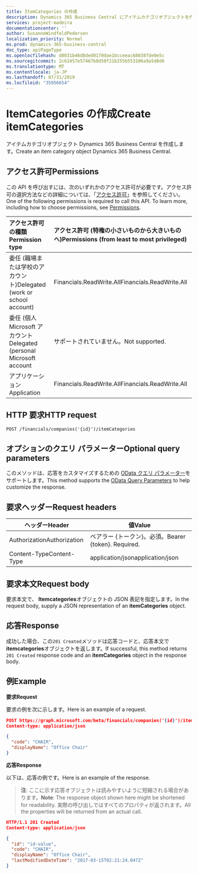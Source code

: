 ```yaml
---
title: ItemCategories の作成
description: Dynamics 365 Business Central にアイテムカテゴリオブジェクトを作成します。
services: project-madeira
documentationcenter: ''
author: SusanneWindfeldPedersen
localization_priority: Normal
ms.prod: dynamics-365-business-central
doc_type: apiPageType
ms.openlocfilehash: d8031b46d8ded0170dae1bcceeac68038fde0e5c
ms.sourcegitcommit: 2c62457e57467b8d50f21b255b553106a9a5d8d6
ms.translationtype: MT
ms.contentlocale: ja-JP
ms.lasthandoff: 07/31/2019
ms.locfileid: "35956654"
---
```

# <a name="create-itemcategories"></a><span data-ttu-id="212b4-103">ItemCategories の作成</span><span class="sxs-lookup"><span data-stu-id="212b4-103">Create itemCategories</span></span>
<span data-ttu-id="212b4-104">アイテムカテゴリオブジェクト Dynamics 365 Business Central を作成します。</span><span class="sxs-lookup"><span data-stu-id="212b4-104">Create an item category object Dynamics 365 Business Central.</span></span>

## <a name="permissions"></a><span data-ttu-id="212b4-105">アクセス許可</span><span class="sxs-lookup"><span data-stu-id="212b4-105">Permissions</span></span>
<span data-ttu-id="212b4-p101">この API を呼び出すには、次のいずれかのアクセス許可が必要です。アクセス許可の選択方法などの詳細については、「[アクセス許可](/graph/permissions-reference)」を参照してください。</span><span class="sxs-lookup"><span data-stu-id="212b4-p101">One of the following permissions is required to call this API. To learn more, including how to choose permissions, see [Permissions](/graph/permissions-reference).</span></span>

|<span data-ttu-id="212b4-108">アクセス許可の種類</span><span class="sxs-lookup"><span data-stu-id="212b4-108">Permission type</span></span> |<span data-ttu-id="212b4-109">アクセス許可 (特権の小さいものから大きいものへ)</span><span class="sxs-lookup"><span data-stu-id="212b4-109">Permissions (from least to most privileged)</span></span>|
|:---------------|:------------------------------------------|
|<span data-ttu-id="212b4-110">委任 (職場または学校のアカウント)</span><span class="sxs-lookup"><span data-stu-id="212b4-110">Delegated (work or school account)</span></span>|<span data-ttu-id="212b4-111">Financials.ReadWrite.All</span><span class="sxs-lookup"><span data-stu-id="212b4-111">Financials.ReadWrite.All</span></span> |
|<span data-ttu-id="212b4-112">委任 (個人 Microsoft アカウント</span><span class="sxs-lookup"><span data-stu-id="212b4-112">Delegated (personal Microsoft account</span></span>|<span data-ttu-id="212b4-113">サポートされていません。</span><span class="sxs-lookup"><span data-stu-id="212b4-113">Not supported.</span></span>|
|<span data-ttu-id="212b4-114">アプリケーション</span><span class="sxs-lookup"><span data-stu-id="212b4-114">Application</span></span>|<span data-ttu-id="212b4-115">Financials.ReadWrite.All</span><span class="sxs-lookup"><span data-stu-id="212b4-115">Financials.ReadWrite.All</span></span>|

## <a name="http-request"></a><span data-ttu-id="212b4-116">HTTP 要求</span><span class="sxs-lookup"><span data-stu-id="212b4-116">HTTP request</span></span>
```
POST /financials/companies('{id}')/itemCategories
```

## <a name="optional-query-parameters"></a><span data-ttu-id="212b4-117">オプションのクエリ パラメーター</span><span class="sxs-lookup"><span data-stu-id="212b4-117">Optional query parameters</span></span>
<span data-ttu-id="212b4-118">このメソッドは、応答をカスタマイズするための [OData クエリ パラメーター](/graph/query-parameters)をサポートします。</span><span class="sxs-lookup"><span data-stu-id="212b4-118">This method supports the [OData Query Parameters](/graph/query-parameters) to help customize the response.</span></span>

## <a name="request-headers"></a><span data-ttu-id="212b4-119">要求ヘッダー</span><span class="sxs-lookup"><span data-stu-id="212b4-119">Request headers</span></span>
|<span data-ttu-id="212b4-120">ヘッダー</span><span class="sxs-lookup"><span data-stu-id="212b4-120">Header</span></span>       |<span data-ttu-id="212b4-121">値</span><span class="sxs-lookup"><span data-stu-id="212b4-121">Value</span></span>                    |
|-------------|-------------------------|
|<span data-ttu-id="212b4-122">Authorization</span><span class="sxs-lookup"><span data-stu-id="212b4-122">Authorization</span></span>|<span data-ttu-id="212b4-p102">ベアラー {トークン}。必須。</span><span class="sxs-lookup"><span data-stu-id="212b4-p102">Bearer {token}. Required.</span></span>|
|<span data-ttu-id="212b4-125">Content-Type</span><span class="sxs-lookup"><span data-stu-id="212b4-125">Content-Type</span></span> |<span data-ttu-id="212b4-126">application/json</span><span class="sxs-lookup"><span data-stu-id="212b4-126">application/json</span></span>         |

## <a name="request-body"></a><span data-ttu-id="212b4-127">要求本文</span><span class="sxs-lookup"><span data-stu-id="212b4-127">Request body</span></span>
<span data-ttu-id="212b4-128">要求本文で、 **Itemcategories**オブジェクトの JSON 表記を指定します。</span><span class="sxs-lookup"><span data-stu-id="212b4-128">In the request body, supply a JSON representation of an **itemCategories** object.</span></span>

## <a name="response"></a><span data-ttu-id="212b4-129">応答</span><span class="sxs-lookup"><span data-stu-id="212b4-129">Response</span></span>
<span data-ttu-id="212b4-130">成功した場合、この```201 Created```メソッドは応答コードと、応答本文で**itemcategories**オブジェクトを返します。</span><span class="sxs-lookup"><span data-stu-id="212b4-130">If successful, this method returns ```201 Created``` response code and an **itemCategories** object in the response body.</span></span>

## <a name="example"></a><span data-ttu-id="212b4-131">例</span><span class="sxs-lookup"><span data-stu-id="212b4-131">Example</span></span>

<span data-ttu-id="212b4-132">**要求**</span><span class="sxs-lookup"><span data-stu-id="212b4-132">**Request**</span></span>

<span data-ttu-id="212b4-133">要求の例を次に示します。</span><span class="sxs-lookup"><span data-stu-id="212b4-133">Here is an example of a request.</span></span>

```json
POST https://graph.microsoft.com/beta/financials/companies('{id}')/itemCategories
Content-type: application/json

{
  "code": "CHAIR",
  "displayName": "Office Chair"
}
```

<span data-ttu-id="212b4-134">**応答**</span><span class="sxs-lookup"><span data-stu-id="212b4-134">**Response**</span></span>

<span data-ttu-id="212b4-135">以下は、応答の例です。</span><span class="sxs-lookup"><span data-stu-id="212b4-135">Here is an example of the response.</span></span> 

> <span data-ttu-id="212b4-136">**注**: ここに示す応答オブジェクトは読みやすいように短縮される場合があります。</span><span class="sxs-lookup"><span data-stu-id="212b4-136">**Note**: The response object shown here might be shortened for readability.</span></span> <span data-ttu-id="212b4-137">実際の呼び出しではすべてのプロパティが返されます。</span><span class="sxs-lookup"><span data-stu-id="212b4-137">All the properties will be returned from an actual call.</span></span>

```json
HTTP/1.1 201 Created
Content-type: application/json

{
  "id": "id-value",
  "code": "CHAIR",
  "displayName": "Office Chair",
  "lastModifiedDateTime": "2017-03-15T02:21:24.047Z"
}

```





